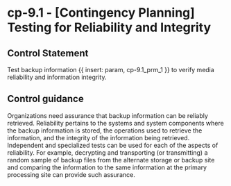 # cp-9.1 - \[Contingency Planning\] Testing for Reliability and Integrity

## Control Statement

Test backup information {{ insert: param, cp-9.1_prm_1 }} to verify media reliability and information integrity.

## Control guidance

Organizations need assurance that backup information can be reliably retrieved. Reliability pertains to the systems and system components where the backup information is stored, the operations used to retrieve the information, and the integrity of the information being retrieved. Independent and specialized tests can be used for each of the aspects of reliability. For example, decrypting and transporting (or transmitting) a random sample of backup files from the alternate storage or backup site and comparing the information to the same information at the primary processing site can provide such assurance.
